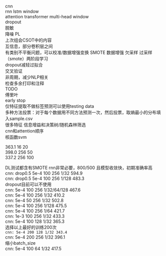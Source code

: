 cnn     
rnn lstm window     
attention transformer multi-head window     
dropout     
脱敏      
降噪 PL       
上次组会CSOT中的内容        
互信息，部分卷积层之间     
有类别不平衡问题，可以校准/数据增强变换 SMOTE 数据增强 欠采样 过采样（smote）两阶段学习     
dropout减轻过拟合        
交叉验证        
非周期，减少NLP相关     
检查多余打印和注释       
TODO        
傅里叶     
early stop      
仅特征提取不做标签预测可以使用testing data     
多种方法投票：对于每个数据用不同方法预测一次，然后投票，取熵最小的分布填入sample.csv     
很多特征 信息增益和决策树/随机森林筛选        
cnn和attention顺序     
核函数svm      
        
363.1 16 20     
398.0 256 50        
337.2 256 100       
        
DL测试都含有SMOTE
rnn非常必要，800/500 且模型收敛快，初期准确率高       
cnn: drop0.5 5e-4 100 256 1/32 594.9        
cnn: drop0.5 5e-4 100 256 1/128 483.3       
dropout目前可以不使用      
cnn: 5e-4 100 256 1/32/64/128 467.6     
cnn: 5e-4 100 256 1/32 410.2        
cnn: 5e-4 50 256 1/32 502.8     
cnn: 5e-4 100 256 1/128 475.5       
cnn: 5e-4 100 256 1/64 421.7        
cnn: 1e-3 100 256 1/32 433.3        
cnn: 5e-4 100 128 1/32 365.3        
选择以上最好的训练200次       
`cnn: 5e-4 200 128 1/32 343.4`       
cnn: 5e-4 200 256 1/32 396.1        
缩小batch_size        
cnn: 5e-4 100 64 1/32 417.5     
